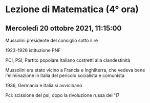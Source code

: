 # Lezione di Matematica (4° ora)
## Mercoledì 20 ottobre 2021, 11:15:00

Mussolini presidente del consiglio sotto il re

1923-1926 istituzione PNF

PCI, PSI, Partito popolare Italiano costretti alla clandestinità

Mussolini era stato vicino a Francia e Inghilterra, che vedeva bene l'eliminazione in italia del pericolo socialista e comunista

1936, Germania e Italia si avvicinano

Pci: scissione del psi, dopo la rivoluzione russa del '17
<!--stackedit_data:
eyJoaXN0b3J5IjpbODQ2MjU1NTY5LC0xMzgwNTA1NTYxXX0=
-->